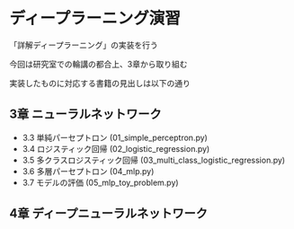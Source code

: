 # ディープラーニング演習
「詳解ディープラーニング」の実装を行う

今回は研究室での輪講の都合上、3章から取り組む

実装したものに対応する書籍の見出しは以下の通り

## 3章 ニューラルネットワーク
- 3.3 単純パーセプトロン (01_simple_perceptron.py)
- 3.4 ロジスティック回帰 (02_logistic_regression.py)
- 3.5 多クラスロジスティック回帰 (03_multi_class_logistic_regression.py)
- 3.6 多層パーセプトロン (04_mlp.py)
- 3.7 モデルの評価 (05_mlp_toy_problem.py)

## 4章 ディープニューラルネットワーク
